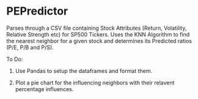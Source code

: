 PEPredictor
===========

Parses through a CSV file containing Stock Attributes (Return, Volatility, Relative Strength etc) for SP500 Tickers. Uses the KNN Algorithm to find the nearest neighbor for a given stock and determines its Predicted ratios (P/E, P/B and P/S).

To Do:

1) Use Pandas to setup the dataframes and format them.

2) Plot a pie chart for the influencing neighbors with their relavent percentage influences.